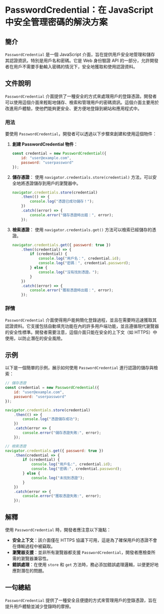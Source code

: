 <!--
Meta Description: # PasswordCredential：在 JavaScript 中安全管理密碼的解決方案 ## 簡介 `PasswordCredential` 是一個 JavaScript 介面，旨在提供用戶安全地管理和儲存其認證資訊，特別是用戶名和密碼。它是 Web 身份驗證 API 的一部分，允許開發者在用...
Meta Keywords: credential, passwordcredential, console, error, log
-->

# PasswordCredential：在 JavaScript 中安全管理密碼的解決方案

## 簡介
`PasswordCredential` 是一個 JavaScript 介面，旨在提供用戶安全地管理和儲存其認證資訊，特別是用戶名和密碼。它是 Web 身份驗證 API 的一部分，允許開發者在用戶不需要手動輸入密碼的情況下，安全地獲取和使用認證資料。

## 文件說明
`PasswordCredential` 介面提供了一種安全的方式來處理用戶的登錄憑證。開發者可以使用這個介面來輕鬆地儲存、檢索和管理用戶的密碼資訊。這個介面主要用於改進用戶體驗，使他們能夠更安全、更方便地登錄到網站和應用程式中。

### 用法
要使用 `PasswordCredential`，開發者可以透過以下步驟來創建和使用這個物件：

1. **創建 PasswordCredential 物件**：
   ```javascript
   const credential = new PasswordCredential({
       id: "user@example.com",
       password: "userpassword"
   });
   ```

2. **儲存憑證**：
   使用 `navigator.credentials.store(credential)` 方法，可以安全地將憑證儲存到用戶的瀏覽器中。
   ```javascript
   navigator.credentials.store(credential)
       .then(() => {
           console.log("憑證已成功儲存！");
       })
       .catch((error) => {
           console.error("儲存憑證時出錯：", error);
       });
   ```

3. **檢索憑證**：
   使用 `navigator.credentials.get()` 方法可以檢索已經儲存的憑證。
   ```javascript
   navigator.credentials.get({ password: true })
       .then((credential) => {
           if (credential) {
               console.log("用戶名：", credential.id);
               console.log("密碼：", credential.password);
           } else {
               console.log("沒有找到憑證。");
           }
       })
       .catch((error) => {
           console.error("獲取憑證時出錯：", error);
       });
   ```

### 詳情
`PasswordCredential` 介面使得用戶能夠簡化登錄過程，並且在需要時迅速獲取其認證資料。它支援包括自動填充功能在內的許多用戶端功能，並且遵循現代瀏覽器的安全性標準。開發者需要注意，這個介面只能在安全的上下文（如 HTTPS）中使用，以防止潛在的安全風險。

## 示例
以下是一個簡單的示例，展示如何使用 `PasswordCredential` 進行認證的儲存與檢索：

```javascript
// 儲存憑證
const credential = new PasswordCredential({
    id: "user@example.com",
    password: "userpassword"
});

navigator.credentials.store(credential)
    .then(() => {
        console.log("憑證儲存成功");
    })
    .catch(error => {
        console.error("儲存憑證失敗:", error);
    });

// 檢索憑證
navigator.credentials.get({ password: true })
    .then(credential => {
        if (credential) {
            console.log("用戶名:", credential.id);
            console.log("密碼:", credential.password);
        } else {
            console.log("未找到憑證");
        }
    })
    .catch(error => {
        console.error("獲取憑證失敗:", error);
    });
```

## 解釋
使用 `PasswordCredential` 時，開發者應注意以下幾點：

- **安全上下文**：該介面僅在 HTTPS 協議下可用，這是為了確保用戶的憑證不會在傳輸過程中被竊取。
- **瀏覽器支援**：並非所有瀏覽器都支援 `PasswordCredential`，開發者應檢查所需的瀏覽器兼容性。
- **錯誤處理**：在使用 `store` 和 `get` 方法時，務必添加錯誤處理邏輯，以便更好地應對潛在的問題。

## 一句總結
`PasswordCredential` 提供了一種安全且便捷的方式來管理用戶的登錄憑證，旨在提升用戶體驗並減少登錄時的摩擦。